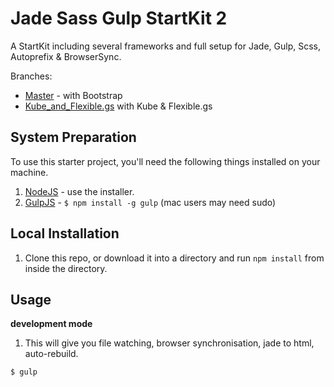 Jade Sass Gulp StartKit 2
=============================

A StartKit including several frameworks and full setup for Jade, Gulp, Scss, Autoprefix & BrowserSync.

Branches:
* [Master](https://github.com/antonreshetov/jade-sass-gulp-startkit-2) - with Bootstrap
* [Kube_and_Flexible.gs](https://github.com/antonreshetov/jade-sass-gulp-startkit-2/tree/Kube_and_Flexible.gs) with Kube & Flexible.gs 

## System Preparation

To use this starter project, you'll need the following things installed on your machine.

1. [NodeJS](http://nodejs.org) - use the installer.
2. [GulpJS](https://github.com/gulpjs/gulp) - `$ npm install -g gulp` (mac users may need sudo)

## Local Installation

1. Clone this repo, or download it into a directory and run `npm install` from inside the directory.

## Usage

**development mode**

1. This will give you file watching, browser synchronisation, jade to html, auto-rebuild.

```shell
$ gulp
```
